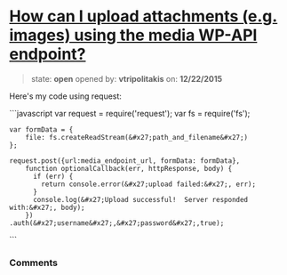 # [How can I upload attachments (e.g. images) using the media WP-API endpoint?](https://github.com/kadamwhite/wordpress-rest-api/issues/116)

> state: **open** opened by: **vtripolitakis** on: **12/22/2015**

Here&#x27;s my code using request:

&#x60;&#x60;&#x60;javascript
var request = require(&#x27;request&#x27;);
	var fs = require(&#x27;fs&#x27;);

	var formData = {
  		file: fs.createReadStream(&#x27;path_and_filename&#x27;)
	};

	request.post({url:media_endpoint_url, formData: formData}, 
		function optionalCallback(err, httpResponse, body) {	
		  if (err) {
		    return console.error(&#x27;upload failed:&#x27;, err);
		  }
		  console.log(&#x27;Upload successful!  Server responded with:&#x27;, body);
		})
	.auth(&#x27;username&#x27;,&#x27;password&#x27;,true);
&#x60;&#x60;&#x60;

### Comments

